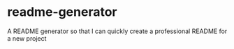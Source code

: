 # readme-generator
A README generator so that I can quickly create a professional README for a new project
